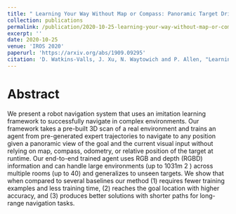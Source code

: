 ```yaml
---
title: " Learning Your Way Without Map or Compass: Panoramic Target Driven Visual Navigation"
collection: publications
permalink: /publication/2020-10-25-learning-your-way-without-map-or-compass
excerpt: ''
date: 2020-10-25
venue: 'IROS 2020'
paperurl: 'https://arxiv.org/abs/1909.09295'
citation: 'D. Watkins-Valls, J. Xu, N. Waytowich and P. Allen, "Learning Your Way Without Map or Compass: Panoramic Target Driven Visual Navigation," 2020 IEEE/RSJ International Conference on Intelligent Robots and Systems (IROS), 2020, pp. 5816-5823, doi: 10.1109/IROS45743.2020.9341511.'
---
```


# Abstract
We present a robot navigation system that uses an imitation learning framework to successfully navigate in complex environments. Our framework takes a pre-built 3D scan of a real environment and trains an agent from pre-generated expert trajectories to navigate to any position given a panoramic view of the goal and the current visual input without relying on map, compass, odometry, or relative position of the target at runtime. Our end-to-end trained agent uses RGB and depth (RGBD) information and can handle large environments (up to 1031m 2 ) across multiple rooms (up to 40) and generalizes to unseen targets. We show that when compared to several baselines our method (1) requires fewer training examples and less training time, (2) reaches the goal location with higher accuracy, and (3) produces better solutions with shorter paths for long-range navigation tasks.
